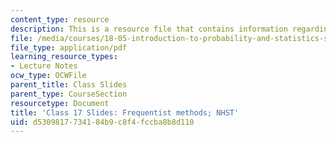 ```yaml
---
content_type: resource
description: This is a resource file that contains information regarding class 17.
file: /media/courses/18-05-introduction-to-probability-and-statistics-spring-2014/d5309817734184b9c8f4fccba8b8d110_MIT18_05S14_class17_slides.pdf
file_type: application/pdf
learning_resource_types:
- Lecture Notes
ocw_type: OCWFile
parent_title: Class Slides
parent_type: CourseSection
resourcetype: Document
title: 'Class 17 Slides: Frequentist methods; NHST'
uid: d5309817-7341-84b9-c8f4-fccba8b8d110
---
```

